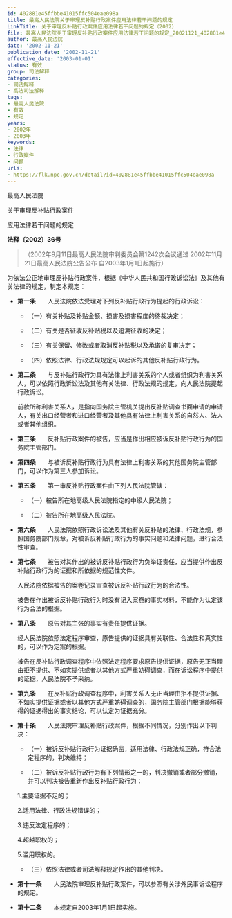 ```yaml
---
id: 402881e45ffbbe41015ffc504eae098a
title: 最高人民法院关于审理反补贴行政案件应用法律若干问题的规定
LinkTitle: 关于审理反补贴行政案件应用法律若干问题的规定（2002）
file: 最高人民法院关于审理反补贴行政案件应用法律若干问题的规定_20021121_402881e45ffbbe41015ffc504eae098a.docx
author: 最高人民法院
date: '2002-11-21'
publication_date: '2002-11-21'
effective_date: '2003-01-01'
status: 有效
group: 司法解释
categories:
- 司法解释
- 高法司法解释
tags:
- 最高人民法院
- 有效
- 规定
years:
- 2002年
- 2003年
keywords:
- 法律
- 行政案件
- 问题
urls:
- https://flk.npc.gov.cn/detail?id=402881e45ffbbe41015ffc504eae098a
---
```


最高人民法院

关于审理反补贴行政案件

应用法律若干问题的规定

**法释〔2002〕36号**

> （2002年9月11日最高人民法院审判委员会第1242次会议通过 2002年11月21日最高人民法院公告公布 自2003年1月1日起施行）

为依法公正地审理反补贴行政案件，根据《中华人民共和国行政诉讼法》及其他有关法律的规定，制定本规定：

- **第一条**　　人民法院依法受理对下列反补贴行政行为提起的行政诉讼：

  - （一）有关补贴及补贴金额、损害及损害程度的终裁决定；

  - （二）有关是否征收反补贴税以及追溯征收的决定；

  - （三）有关保留、修改或者取消反补贴税以及承诺的复审决定；

  - （四）依照法律、行政法规规定可以起诉的其他反补贴行政行为。

- **第二条**　　与反补贴行政行为具有法律上利害关系的个人或者组织为利害关系人，可以依照行政诉讼法及其他有关法律、行政法规的规定，向人民法院提起行政诉讼。

  前款所称利害关系人，是指向国务院主管机关提出反补贴调查书面申请的申请人，有关出口经营者和进口经营者及其他具有法律上利害关系的自然人、法人或者其他组织。

- **第三条**　　反补贴行政案件的被告，应当是作出相应被诉反补贴行政行为的国务院主管部门。

- **第四条**　　与被诉反补贴行政行为具有法律上利害关系的其他国务院主管部门，可以作为第三人参加诉讼。

- **第五条**　　第一审反补贴行政案件由下列人民法院管辖：

  - （一）被告所在地高级人民法院指定的中级人民法院；

  - （二）被告所在地高级人民法院。

- **第六条**　　人民法院依照行政诉讼法及其他有关反补贴的法律、行政法规，参照国务院部门规章，对被诉反补贴行政行为的事实问题和法律问题，进行合法性审查。

- **第七条**　　被告对其作出的被诉反补贴行政行为负举证责任，应当提供作出反补贴行政行为的证据和所依据的规范性文件。

  人民法院依据被告的案卷记录审查被诉反补贴行政行为的合法性。

  被告在作出被诉反补贴行政行为时没有记入案卷的事实材料，不能作为认定该行为合法的根据。

- **第八条**　　原告对其主张的事实有责任提供证据。

  经人民法院依照法定程序审查，原告提供的证据具有关联性、合法性和真实性的，可以作为定案的根据。

  被告在反补贴行政调查程序中依照法定程序要求原告提供证据，原告无正当理由拒不提供、不如实提供或者以其他方式严重妨碍调查，而在诉讼程序中提供的证据，人民法院不予采纳。

- **第九条**　　在反补贴行政调查程序中，利害关系人无正当理由拒不提供证据、不如实提供证据或者以其他方式严重妨碍调查的，国务院主管部门根据能够获得的证据得出的事实结论，可以认定为证据充分。

- **第十条**　　人民法院审理反补贴行政案件，根据不同情况，分别作出以下判决：

  - （一）被诉反补贴行政行为证据确凿，适用法律、行政法规正确，符合法定程序的，判决维持；

  - （二）被诉反补贴行政行为有下列情形之一的，判决撤销或者部分撤销，并可以判决被告重新作出反补贴行政行为：

  1.主要证据不足的；

  2.适用法律、行政法规错误的；

  3.违反法定程序的；

  4.超越职权的；

  5.滥用职权的。

  - （三）依照法律或者司法解释规定作出的其他判决。

- **第十一条**　　人民法院审理反补贴行政案件，可以参照有关涉外民事诉讼程序的规定。

- **第十二条**　　本规定自2003年1月1日起实施。
